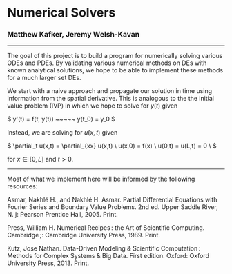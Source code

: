 # Numerical Solvers

### Matthew Kafker, Jeremy Welsh-Kavan

<hr>

The goal of this project is to build a program for numerically solving various ODEs and PDEs. By validating various numerical methods on DEs with known analytical solutions, we hope to be able to implement these methods for a much larger set DEs.

We start with a naive approach and propagate our solution in time using information from the spatial derivative. This is analogous to the the initial value problem (IVP) in which we hope to solve for $y(t)$ given

$
y'(t) = f(t, y(t)) ~~~~~ y(t_0) = y_0
$

Instead, we are solving for $u(x,t)$ given

$
\partial_t u(x,t) = \partial_{xx} u(x,t) \\
u(x,0) = f(x) \\
u(0,t) = u(L,t) = 0 \\
$

for $x \in [0,L]$ and $t>0$.


[//]: <> (For instructions on how to use LaTeX, see the LaTeX folder, which also contains a few other TeXShop files.)

<hr>

Most of what we implement here will be informed by the following resources:

Asmar, Nakhlé H., and Nakhlé H. Asmar. Partial Differential Equations with Fourier Series and Boundary Value Problems. 2nd ed. Upper Saddle River, N. j: Pearson Prentice Hall, 2005. Print.

Press, William H. Numerical Recipes : the Art of Scientific Computing. Cambridge ;: Cambridge University Press, 1989. Print.

Kutz, Jose Nathan. Data-Driven Modeling & Scientific Computation : Methods for Complex Systems & Big Data. First edition. Oxford: Oxford University Press, 2013. Print.